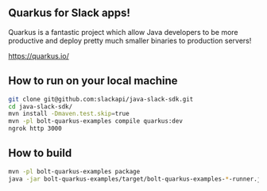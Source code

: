 ## Quarkus for Slack apps!

Quarkus is a fantastic project which allow Java developers to be more productive and deploy pretty much smaller binaries to production servers!

https://quarkus.io/

## How to run on your local machine

```bash
git clone git@github.com:slackapi/java-slack-sdk.git
cd java-slack-sdk/
mvn install -Dmaven.test.skip=true
mvn -pl bolt-quarkus-examples compile quarkus:dev
ngrok http 3000
```

## How to build

```bash
mvn -pl bolt-quarkus-examples package
java -jar bolt-quarkus-examples/target/bolt-quarkus-examples-*-runner.jar
```